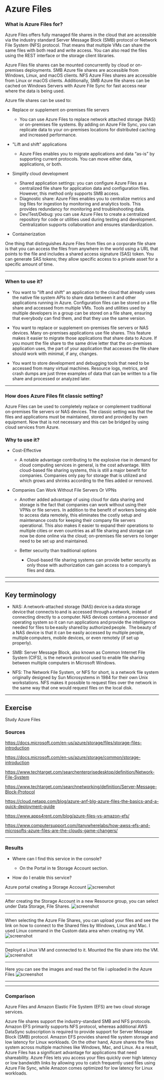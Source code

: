 # Azure Files

### What is Azure Files for?


Azure Files offers fully managed file shares in the cloud that are accessible via the industry standard Server Message Block (SMB) protocol or Network File System (NFS) protocol.
That means that multiple VMs can share the same files with both read and write access. You can also read the files using the REST interface or the storage client libraries.

 Azure Files file shares can be mounted concurrently by cloud or on-premises deployments. SMB Azure file shares are accessible from Windows, Linux, and macOS clients. NFS Azure Files shares are accessible from Linux or macOS clients. Additionally, SMB Azure file shares can be cached on Windows Servers with Azure File Sync for fast access near where the data is being used.

Azure file shares can be used to:

- Replace or supplement on-premises file servers
  - You can use Azure Files to replace network attached storage (NAS) or on-premises file systems. By adding on Azure File Sync, you can replicate data to your on-premises locations for distributed caching and increased performance.

- "Lift and shift" applications
  - Azure Files enables you to migrate applications and data “as-is” by supporting current protocols. You can move either data, applications, or both.

- Simplify cloud development
  - Shared application settings: you can configure Azure Files as a centralized file share for application data and configuration files. However, this method only supports SMB access.
  - Diagnostic share: Azure Files enables you to centralize metrics and log files for ingestion by monitoring and analytics tools. This provides redundancy for monitoring and troubleshooting data.
  - Dev/Test/Debug: you can use Azure Files to create a centralized repository for code or utilities used during testing and development. Centralization supports collaboration and ensures standardization.

- Containerization



One thing that distinguishes Azure Files from files on a corporate file share is that you can access the files from anywhere in the world using a URL that points to the file and includes a shared access signature (SAS) token. You can generate SAS tokens; they allow specific access to a private asset for a specific amount of time.

---

### When to use it?

- You want to "lift and shift" an application to the cloud that already uses the native file system APIs to share data between it and other applications running in Azure. Configuration files can be stored on a file share and accessed from multiple VMs. Tools and utilities used by multiple developers in a group can be stored on a file share, ensuring that everybody can find them, and that they use the same version.

 - You want to replace or supplement on-premises file servers or NAS devices. Many on-premises applications use file shares. This feature makes it easier to migrate those applications that share data to Azure. If you mount the file share to the same drive letter that the on-premises application uses, the part of your application that accesses the file share should work with minimal, if any, changes.

- You want to store development and debugging tools that need to be accessed from many virtual machines. Resource logs, metrics, and crash dumps are just three examples of data that can be written to a file share and processed or analyzed later.

---

### How does Azure Files fit  classic setting?

Azure Files can be used to completely replace or complement traditional on-premises file servers or NAS devices. The classic setting was that the files and applications must be maintained, stored and provided by own equipment. Now that is not necessary and this can be bridged by using cloud services from Azure.


### Why to use it?

- Cost-Effective 
  - A notable advantage contributing to the explosive rise in demand for cloud computing services in general, is the cost advantage. With cloud-based file sharing systems, this is still a major benefit for companies.  Companies only pay for storage that is utilized and which grows and shrinks according to the files added or removed.

- Companies Can Work Without File Servers Or VPNs
  - Another added advantage of using cloud for data sharing and storage is the fact that companies can work without using their VPNs or file servers. In addition to the benefit of workers being able to access data remotely, this eliminates the costly setup and maintenance costs for keeping their company file servers operational. This also makes it easier to expand their operations to multiple cities or even countries as all file sharing and storage can now be done online via the cloud; on-premises file servers no longer need to be set up and maintained.

  - Better security than traditional options
    - Cloud-based file sharing systems can provide better security as only those with authorization can gain access to a company’s files and data.


---
---


## Key terminology

- NAS: A network-attached storage (NAS) device is a data storage device that connects to and is accessed through a network, instead of connecting directly to a computer. NAS devices contain a processor and operating system so it can run applications and provide the intelligence needed for files to be easily shared by authorized people.  
The beauty of a NAS device is that it can be easily accessed by multiple people, multiple computers, mobile devices, or even remotely (if set up properly). 

- SMB: Server Message Block, also known as Common Internet File System (CIFS), is the network protocol used to enable file sharing between multiple computers in Microsoft Windows.

- NFS: The Network File System, or NFS for short, is a network file system originally designed by Sun Microsystems in 1984 for their own Unix workstations. NFS makes it possible to request files over the network in the same way that one would request files on the local disk.

---

## Exercise

Study Azure Files

### Sources

https://docs.microsoft.com/en-us/azure/storage/files/storage-files-introduction

https://docs.microsoft.com/en-us/azure/storage/common/storage-introduction

https://www.techtarget.com/searchenterprisedesktop/definition/Network-File-System

https://www.techtarget.com/searchnetworking/definition/Server-Message-Block-Protocol

https://cloud.netapp.com/blog/azure-anf-blg-azure-files-the-basics-and-a-quick-deployment-guide

https://www.apps4rent.com/blog/azure-files-vs-amazon-efs/

https://www.computersupport.com/itanywherelabs/how-awss-efs-and-microsofts-azure-files-are-the-clouds-game-changers/

---

### Results

- Where can I find this service in the console?
  - On the Portal in te Storage Account section.

- How do I enable this service?

Azure portal creating a Storage Account
![screenshot](../00_includes/azureweek2/az00134.png)

---

After creating the Storage Account in a new Resource group, you can select under Data Storage, File Shares.
![screenshot](../00_includes/azureweek2/az0134.png)

---

When selecting the Azure File Shares, you can upload your files and see the link on how to connect to the Shared files by Windows, Linux and Mac.
I used Linux command in the Custom data area when creating my VM.
![screenshot](../00_includes/azureweek2/az0101.png)

---

Deployd a Linux VM and connected to it.
Mounted the file share into the VM.
![screenshot](../00_includes/azureweek2/az0002.png)

---

Here you can see the images and read the txt file i uploaded in the Azure Files
![screenshot](../00_includes/azureweek2/az0001.png)



---
---


### Comparison


Azure Files and Amazon Elastic File System (EFS) are two cloud storage services.

Azure file shares support the industry-standard SMB and NFS protocols. Amazon EFS primarily supports NFS protocol, whereas additional AWS DataSync subscription is required to provide support for Server Message Block (SMB) protocol. Amazon EFS provides shared file system storage and low latency for Linux workloads. On the other hand, Azure shares the files system across multiple machines like Windows, Mac, and Linux. As a result, Azure Files has a significant advantage for applications that need shareability. Azure Files lets you access your files quickly over high latency or low bandwidth links by allowing you to catch frequently used files using Azure File Sync, while Amazon comes optimized for low latency for Linux workloads.

